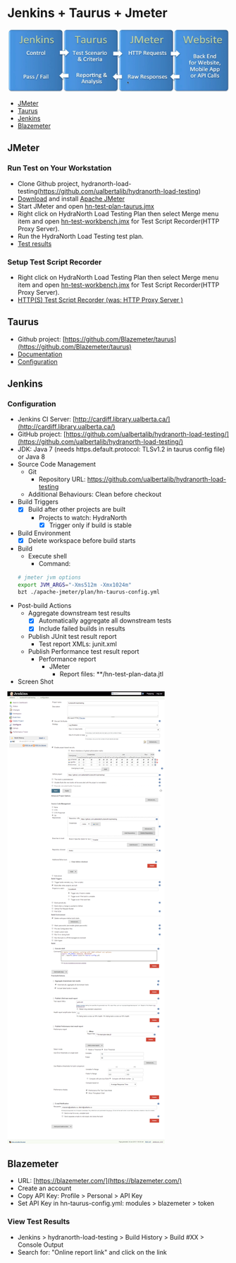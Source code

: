 # Jenkins + Taurus + Jmeter

![alt text](jenkins-taurus-jmeter.png "Jenkins + Taurus + JMeter")

* [JMeter](#jmeter)
* [Taurus](#taurus)
* [Jenkins](#jenkins)
* [Blazemeter](#blazemeter)


## JMeter

### Run Test on Your Workstation

* Clone Github project, hydranorth-load-testing(https://github.com/ualbertalib/hydranorth-load-testing)
* [Download](http://jmeter.apache.org/download_jmeter.cgi) and install [Apache JMeter](http://jmeter.apache.org/)
* Start JMeter and open [hn-test-plan-taurus.jmx](./plan/hn-test-plan.jmx)
* Right click on HydraNorth Load Testing Plan then select Merge menu item and open [hn-test-workbench.jmx](./plan/hn-test-workbench.jmx) for Test Script Recorder(HTTP Proxy Server).
* Run the HydraNorth Load Testing test plan.
* [Test results](/ualbertalib/hydranorth-load-testing/tree/test-results/apache-jmeter/test-results)

### Setup Test Script Recorder

* Right click on HydraNorth Load Testing Plan then select Merge menu item and open [hn-test-workbench.jmx](./plan/hn-test-workbench.jmx) for Test Script Recorder(HTTP Proxy Server).
* [HTTP(S) Test Script Recorder (was: HTTP Proxy Server )](http://jmeter.apache.org/usermanual/component_reference.html)

## Taurus

* Github project: [https://github.com/Blazemeter/taurus](https://github.com/Blazemeter/taurus)
* [Documentation](https://github.com/Blazemeter/taurus/blob/master/docs/Home.md)
* [Configuration](./plan/hn-taurus-config.yml)  

## Jenkins

### Configuration

* Jenkins CI Server: [http://cardiff.library.ualberta.ca/](http://cardiff.library.ualberta.ca/)
* GitHub project: [https://github.com/ualbertalib/hydranorth-load-testing/](https://github.com/ualbertalib/hydranorth-load-testing/)
* JDK: Java 7 (needs https.default.protocol: TLSv1.2 in taurus config file) or Java 8
* Source Code Management
  * Git
    * Repository URL: https://github.com/ualbertalib/hydranorth-load-testing
  * Additional Behaviours: Clean before checkout
* Build Triggers
  * [x] Build after other projects are built
    * Projects to watch: HydraNorth
      * [x] Trigger only if build is stable
* Build Environment
  * [x] Delete workspace before build starts
* Build
  * Execute shell
    * Command:
  ```bash
  # jmeter jvm options
  export JVM_ARGS="-Xms512m -Xmx1024m"
  bzt ./apache-jmeter/plan/hn-taurus-config.yml
  ```
* Post-build Actions
  * Aggregate downstream test results
    * [x] Automatically aggregate all downstream tests
    * [x] Include failed builds in results
  * Publish JUnit test result report
     * Test report XMLs: junit.xml
  * Publish Performance test result report
    * Performance report
      * JMeter
        * Report files: **/hn-test-plan-data.jtl
* Screen Shot

![alt text](./jenkins-configuration.png "Jenkins Configuration")

## Blazemeter

* URL: [https://blazemeter.com/](https://blazemeter.com/)
* Create an account
* Copy API Key: Profile > Personal > API Key
* Set API Key in hn-taurus-config.yml: modules > blazemeter > token

### View Test Results

* Jenkins > hydranorth-load-testing > Build History > Build #XX > Console Output
* Search for: "Online report link" and click on the link


